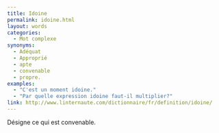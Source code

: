 ```yaml
---
title: Idoine
permalink: idoine.html
layout: words
categories:
  - Mot complexe
synonyms:
  - Adéquat
  - Approprié
  - apte
  - convenable
  - propre.
examples:
  - "C'est un moment idoine."
  - "Par quelle expression idoine faut-il multiplier?"
link: http://www.linternaute.com/dictionnaire/fr/definition/idoine/
---
```


Désigne ce qui est convenable.
